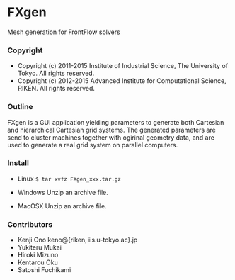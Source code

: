 # FXgen
Mesh generation for FrontFlow solvers

### Copyright 
- Copyright (c) 2011-2015 Institute of Industrial Science, The University of Tokyo. All rights reserved.
- Copyright (c) 2012-2015 Advanced Institute for Computational Science, RIKEN. All rights reserved.

### Outline
FXgen is a GUI application yielding parameters to generate both Cartesian and hierarchical Cartesian grid systems. The generated parameters are send to cluster machines together with ogirinal geometry data, and are used to generate a real grid system on parallel computers.


### Install
- Linux
`$ tar xvfz FXgen_xxx.tar.gz`

- Windows
Unzip an archive file.

- MacOSX
Unzip an archive file.

### Contributors
- Kenji Ono keno@{riken, iis.u-tokyo.ac}.jp
- Yukiteru    Mukai
- Hiroki      Mizuno
- Kentarou    Oku
- Satoshi     Fuchikami
